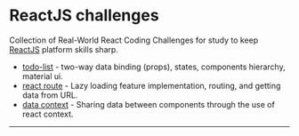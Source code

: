 # ReactJS challenges
Collection of Real-World React Coding Challenges for study to keep [ReactJS](https://reactjs.org/) platform skills sharp.

- [todo-list](./to-do-list/) - two-way data binding (props), states, components hierarchy, material ui.
- [react route](./router/) - Lazy loading feature implementation, routing, and getting data from URL.
- [data context](./router/) - Sharing data between components through the use of react context.

---
